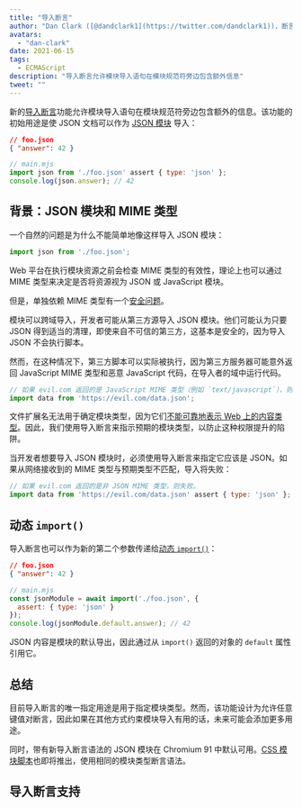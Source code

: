 ```yaml
---
title: "导入断言"
author: "Dan Clark ([@dandclark1](https://twitter.com/dandclark1))，断言导入的坚定支持者"
avatars:
  - "dan-clark"
date: 2021-06-15
tags:
  - ECMAScript
description: "导入断言允许模块导入语句在模块规范符旁边包含额外信息"
tweet: ""
---
```


新的[导入断言](https://github.com/tc39/proposal-import-assertions)功能允许模块导入语句在模块规范符旁边包含额外的信息。该功能的初始用途是使 JSON 文档可以作为 [JSON 模块](https://github.com/tc39/proposal-json-modules) 导入：

<!--truncate-->
```json
// foo.json
{ "answer": 42 }
```

```javascript
// main.mjs
import json from './foo.json' assert { type: 'json' };
console.log(json.answer); // 42
```

## 背景：JSON 模块和 MIME 类型

一个自然的问题是为什么不能简单地像这样导入 JSON 模块：

```javascript
import json from './foo.json';
```

Web 平台在执行模块资源之前会检查 MIME 类型的有效性，理论上也可以通过 MIME 类型来决定是否将资源视为 JSON 或 JavaScript 模块。

但是，单独依赖 MIME 类型有一个[安全问题](https://github.com/w3c/webcomponents/issues/839)。

模块可以跨域导入，开发者可能从第三方源导入 JSON 模块。他们可能认为只要 JSON 得到适当的清理，即使来自不可信的第三方，这基本是安全的，因为导入 JSON 不会执行脚本。

然而，在这种情况下，第三方脚本可以实际被执行，因为第三方服务器可能意外返回 JavaScript MIME 类型和恶意 JavaScript 代码，在导入者的域中运行代码。

```javascript
// 如果 evil.com 返回的是 JavaScript MIME 类型（例如 `text/javascript`），则执行 JS！
import data from 'https://evil.com/data.json';
```

文件扩展名无法用于确定模块类型，因为它们[不能可靠地表示 Web 上的内容类型](https://github.com/tc39/proposal-import-assertions/blob/master/content-type-vs-file-extension.md)。因此，我们使用导入断言来指示预期的模块类型，以防止这种权限提升的陷阱。

当开发者想要导入 JSON 模块时，必须使用导入断言来指定它应该是 JSON。如果从网络接收到的 MIME 类型与预期类型不匹配，导入将失败：

```javascript
// 如果 evil.com 返回的是非 JSON MIME 类型，则失败。
import data from 'https://evil.com/data.json' assert { type: 'json' };
```

## 动态 `import()`

导入断言也可以作为新的第二个参数传递给[动态 `import()`](https://v8.dev/features/dynamic-import#dynamic)：

```json
// foo.json
{ "answer": 42 }
```

```javascript
// main.mjs
const jsonModule = await import('./foo.json', {
  assert: { type: 'json' }
});
console.log(jsonModule.default.answer); // 42
```

JSON 内容是模块的默认导出，因此通过从 `import()` 返回的对象的 `default` 属性引用它。

## 总结

目前导入断言的唯一指定用途是用于指定模块类型。然而，该功能设计为允许任意键值对断言，因此如果在其他方式约束模块导入有用的话，未来可能会添加更多用途。

同时，带有新导入断言语法的 JSON 模块在 Chromium 91 中默认可用。[CSS 模块脚本](https://chromestatus.com/feature/5948572598009856)也即将推出，使用相同的模块类型断言语法。

## 导入断言支持

<feature-support chrome="91 https://chromestatus.com/feature/5765269513306112"
                 firefox="no"
                 safari="no"
                 nodejs="no"
                 babel="yes https://github.com/babel/babel/pull/12139"></feature-support>
